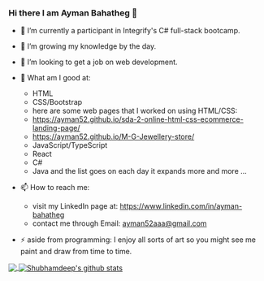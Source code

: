 ### Hi there I am Ayman Bahatheg 👋

- 🔭 I’m currently a participant in Integrify's C# full-stack bootcamp.
- 🌱 I’m growing my knowledge by the day.
- 👯 I’m looking to get a job on web development.
- 💬 What am I good at:
    - HTML
    - CSS/Bootstrap
    - here are some web pages that I worked on using HTML/CSS:
    -  https://ayman52.github.io/sda-2-online-html-css-ecommerce-landing-page/
    -  https://ayman52.github.io/M-G-Jewellery-store/
    - JavaScript/TypeScript
    - React
    - C#
    - Java
    and the list goes on each day it expands more and more ...

- 📫 How to reach me:
    - visit my LinkedIn page at: https://www.linkedin.com/in/ayman-bahatheg
    - contact me through Email: ayman52aaa@gmail.com

  
- ⚡ aside from programming:
    I enjoy all sorts of art so you might see me paint and draw from time to time.

<a href="https://github.com/Ayman52">
  <img align="center" src="https://github-readme-stats.vercel.app/api/top-langs/?username=Ayman52&theme=dark&hide_langs_below=1" />
</a>

<a href="https://github.com/Ayman52">
 <img align="center" src="https://github-readme-stats.vercel.app/api?username=Ayman52&show_icons=true&theme=dark&line_height=27" alt="Shubhamdeep's github stats"/>
</a>

